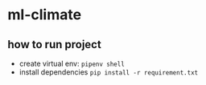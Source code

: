 # ml-climate
## how to run project
- create virtual env: `pipenv shell`
- install dependencies `pip install -r requirement.txt`